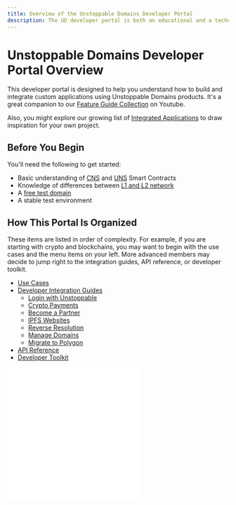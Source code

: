 ```yaml
---
title: Overview of the Unstoppable Domains Developer Portal
description: The UD developer portal is both an educational and a technical resource. We hope it will be equally useful for both technical and non-technical readers.
---
```


# Unstoppable Domains Developer Portal Overview

This developer portal is designed to help you understand how to build and integrate custom applications using Unstoppable Domains products.
It's a great companion to our [Feature Guide Collection](https://youtube.com/playlist?list=PLkKiQerk3s0AbMvBafwmJdR8pv7qPYeL-) on Youtube.

Also, you might explore our growing list of [Integrated Applications](https://unstoppabledomains.com/apps) to draw inspiration for your own project.

## Before You Begin

You'll need the following to get started:
- Basic understanding of [CNS](/developer-toolkit/reference/smart-contracts/cns-smart-contracts.md) and [UNS](/developer-toolkit/reference/smart-contracts/uns-smart-contracts.md) Smart Contracts
- Knowledge of differences between [L1 and L2 network](/polygon/index.md)
- A [free test domain](test-domains/etherscan.md)
- A stable test environment

## How This Portal Is Organized

These items are listed in order of complexity. For example, if you are starting with crypto and blockchains, you may want to begin with the use cases and the menu items on your left. More advanced members may decide to jump right to the integration guides, API reference, or developer toolkit.

- [Use Cases](/use-cases/index.mdx)
- [Developer Integration Guides](/guides.mdx)
  - [Login with Unstoppable](/login-with-unstoppable/index.md)
  - [Crypto Payments](/crypto-payments/index.md)
  - [Become a Partner](/partner/index.md)
  - [IPFS Websites](/d-websites/index.md)
  - [Reverse Resolution](/reverse-resolution/index.md)
  - [Manage Domains](/manage-domains/index.md)
  - [Migrate to Polygon](/polygon/index.md)
- [API Reference](/openapi/reference.page.yaml)
- [Developer Toolkit](/developer-toolkit/index.md)

<embed src="/snippets/_discord.md" />

<embed src="/snippets/_developer-survey-embed.md" />
